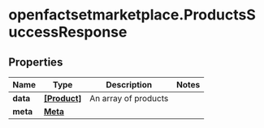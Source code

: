 # openfactsetmarketplace.ProductsSuccessResponse

## Properties

Name | Type | Description | Notes
------------ | ------------- | ------------- | -------------
**data** | [**[Product]**](Product.md) | An array of products | 
**meta** | [**Meta**](Meta.md) |  | 


